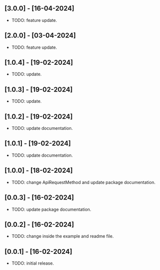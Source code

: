 ## [3.0.0] - [16-04-2024]

* TODO: feature update.

## [2.0.0] - [03-04-2024]

* TODO: feature update.

## [1.0.4] - [19-02-2024]

* TODO: update.

## [1.0.3] - [19-02-2024]

* TODO: update.

## [1.0.2] - [19-02-2024]

* TODO: update documentation.

## [1.0.1] - [19-02-2024]

* TODO: update documentation.

## [1.0.0] - [18-02-2024]

* TODO: change ApiRequestMethod and update package documentation.

## [0.0.3] - [16-02-2024]

* TODO: update package documentation.

## [0.0.2] - [16-02-2024]

* TODO: change inside the example and readme file.

## [0.0.1] - [16-02-2024]

* TODO: initial release.
